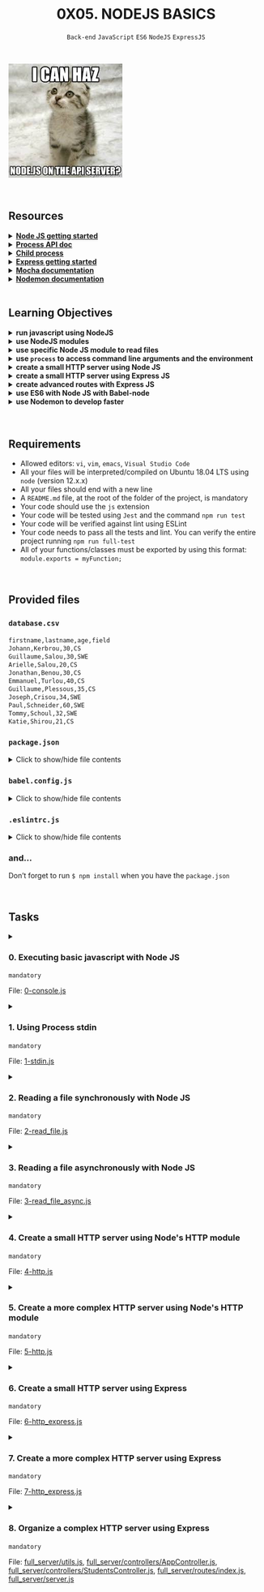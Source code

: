 <h1 align="center"><b>0X05. NODEJS BASICS</b></h1>
<div align="center"><code>Back-end</code> <code>JavaScript</code> <code>ES6</code> <code>NodeJS</code> <code>ExpressJS</code></div>

<br><div align=""><img src="https://github.com/codenvibes/alx-backend-javascript/blob/master/0x05-Node_JS_basic/images/82692897e15d9f03256f.jpeg"></div>

<!-- <br>
<hr>
<h3><a href=>Notes</a></h3>
<hr> -->


<!--==================================================-->
<br>

## Resources
<details>
<summary><b><a href="https://intranet.alxswe.com/rltoken/hROgW3QO9jqFnFP-Nzwh8A">Node JS getting started</a></b></summary><br>


<br><p align="center">※※※※※※※※※※※※</p><br>
</details>


<details>
<summary><b><a href="https://intranet.alxswe.com/rltoken/Wt69QV2xygB4GEqob26AjQ">Process API doc</a></b></summary><br>


<br><p align="center">※※※※※※※※※※※※</p><br>
</details>


<details>
<summary><b><a href="https://intranet.alxswe.com/rltoken/IS4y9rRCblX71W_oeXpymw">Child process</a></b></summary><br>


<br><p align="center">※※※※※※※※※※※※</p><br>
</details>


<details>
<summary><b><a href="https://intranet.alxswe.com/rltoken/XsfrhG9NRLuuaTpVZlZv_g">Express getting started</a></b></summary><br>


<br><p align="center">※※※※※※※※※※※※</p><br>
</details>


<details>
<summary><b><a href="https://intranet.alxswe.com/rltoken/EBGDj1FwLrK_y4kgxp8hfg">Mocha documentation</a></b></summary><br>


<br><p align="center">※※※※※※※※※※※※</p><br>
</details>


<details>
<summary><b><a href="https://intranet.alxswe.com/rltoken/vnDSbLsicMDdxcf5YUSXIg">Nodemon documentation</a></b></summary><br>


<br><p align="center">※※※※※※※※※※※※</p><br>
</details>



<!--==================================================-->
<br>

## Learning Objectives
<details>
<summary><b><a href=" "> </a>run javascript using NodeJS</b></summary><br>

**Node.js** is a JavaScript runtime environment

A **runtime environment** provides the necessary infrastructure and resources for executing programs written in a specific programming language

To run JavaScript code using Node.js, you first need to have Node.js installed on your computer. Once you have Node.js installed, follow these steps:

1. **Write Your JavaScript Code**: Create a JavaScript file (e.g., `script.js`) using a text editor of your choice and write your JavaScript code in it.

   ```javascript
   // script.js
   console.log("Hello, world!");
   ```

2. **Open Terminal or Command Prompt**: Open your terminal or command prompt.

3. **Navigate to the Directory**: Use the `cd` command to navigate to the directory where your JavaScript file is located.

   ```
   cd path/to/your/directory
   ```

4. **Run Your JavaScript File with Node.js**: Type the following command to run your JavaScript file with Node.js:

   ```
   node script.js
   ```

   Replace `script.js` with the name of your JavaScript file if it's different.

5. **View Output**: After running the command, you should see the output of your JavaScript code in the terminal:

   ```
   Hello, world!
   ```

That's it! Your JavaScript code has been executed using Node.js, and you can see the output in the terminal. You can write more complex scripts and execute them in the same way.

<br><p align="center">※※※※※※※※※※※※</p><br>
</details>


<details>
<summary><b><a href=" "> </a>use NodeJS modules</b></summary><br>

Using Node.js modules is straightforward and follows the CommonJS module system. Here's a step-by-step guide on how to use Node.js modules:

1. **Create a Module**: Write your module in a separate JavaScript file. Modules in Node.js are just regular JavaScript files. For example, let's create a module named `myModule.js`:

   ```javascript
   // myModule.js
   module.exports = {
       greet: function() {
           console.log("Hello from my module!");
       }
   };
   ```

   In this example, `module.exports` is used to export an object with a `greet` function.

2. **Require the Module**: In your main JavaScript file, require the module using the `require` function. This function takes the path to the module file as its argument.

   ```javascript
   // app.js
   const myModule = require('./myModule');

   myModule.greet(); // Output: Hello from my module!
   ```

   In this example, `require('./myModule')` imports the module defined in `myModule.js`. The `require` function returns the object exported from `myModule.js`.

3. **Use the Exported Functions or Variables**: Once the module is required, you can access the exported functions or variables using the object returned by `require`.

   ```javascript
   myModule.greet(); // Call the exported function from the module
   ```

That's it! You've successfully used a Node.js module. You can create more complex modules by exporting multiple functions or variables, and you can also import modules from npm or built-in Node.js modules using `require`. Remember to provide the correct path to the module file when using `require`, whether it's a relative or absolute path.

<br><p align="center">※※※※※※※※※※※※</p><br>
</details>


<details>
<summary><b><a href=" "> </a>use specific Node JS module to read files</b></summary><br>

To read files in Node.js, you can use the built-in `fs` (file system) module. Here's a step-by-step guide on how to use the `fs` module to read files:

1. **Import the `fs` Module**: In your JavaScript file, import the `fs` module using the `require` function.

   ```javascript
   const fs = require('fs');
   ```

2. **Read a File**: Use the `fs.readFile` function to read the contents of a file. This function takes the path to the file and a callback function as arguments. The callback function will be called with an error (if any) and the data read from the file.

   ```javascript
   fs.readFile('path/to/your/file.txt', 'utf8', (err, data) => {
       if (err) {
           console.error('Error reading file:', err);
           return;
       }
       console.log('File contents:', data);
   });
   ```

   Replace `'path/to/your/file.txt'` with the path to the file you want to read. The second argument `'utf8'` specifies the file encoding (in this case, UTF-8).

3. **Handle the File Contents**: Inside the callback function, you can handle the file contents. In this example, the file contents are logged to the console.

4. **Handle Errors**: Always handle errors returned by the `fs.readFile` function. Check if the `err` parameter is not `null`, and log or handle the error appropriately.

That's it! You've successfully used the `fs` module to read a file in Node.js. You can use similar methods like `fs.readFileSync` for synchronous file reading if needed, but asynchronous methods are generally preferred to avoid blocking the event loop.

<br><p align="center">※※※※※※※※※※※※</p><br>
</details>


<details>
<summary><b><a href=" "> </a>use <code>process</code> to access command line arguments and the environment</b></summary><br>

You can use the `process` object in Node.js to access command-line arguments and the environment variables. Here's how you can do it:

1. **Access Command-Line Arguments**:
   
   Command-line arguments are stored in the `process.argv` array. The first two elements of this array are:

   - `process.argv[0]`: The path to the Node.js executable.
   - `process.argv[1]`: The path to the JavaScript file being executed.

   Additional command-line arguments start from index 2.

   ```javascript
   // Assuming you run: node script.js arg1 arg2 arg3
   console.log('Arguments:', process.argv);
   // Output: ['node', '/path/to/script.js', 'arg1', 'arg2', 'arg3']
   
   // To access individual arguments
   const arg1 = process.argv[2];
   const arg2 = process.argv[3];
   ```

2. **Access Environment Variables**:

   Environment variables can be accessed through the `process.env` object.

   ```javascript
   console.log('Environment variables:', process.env);
   // Output: Object containing all environment variables
   
   // To access a specific environment variable
   const NODE_ENV = process.env.NODE_ENV;
   console.log('NODE_ENV:', NODE_ENV);
   ```

   You can also set environment variables directly in your terminal before running your Node.js script:

   ```bash
   $ NODE_ENV=production node script.js
   ```

   In this example, `NODE_ENV` will be set to `'production'` in the environment accessible to your Node.js script.

That's how you can use the `process` object to access command-line arguments and environment variables in Node.js. It's quite handy for configuring your application dynamically based on external factors.

<br><p align="center">※※※※※※※※※※※※</p><br>
</details>


<details>
<summary><b><a href=" "> </a>create a small HTTP server using Node JS</b></summary><br>


<br><p align="center">※※※※※※※※※※※※</p><br>
</details>


<details>
<summary><b><a href=" "> </a>create a small HTTP server using Express JS</b></summary><br>


<br><p align="center">※※※※※※※※※※※※</p><br>
</details>


<details>
<summary><b><a href=" "> </a>create advanced routes with Express JS</b></summary><br>


<br><p align="center">※※※※※※※※※※※※</p><br>
</details>


<details>
<summary><b><a href=" "> </a>use ES6 with Node JS with Babel-node</b></summary><br>


<br><p align="center">※※※※※※※※※※※※</p><br>
</details>


<details>
<summary><b><a href=" "> </a>use Nodemon to develop faster</b></summary><br>


<br><p align="center">※※※※※※※※※※※※</p><br>
</details>



<br>

<!--==================================================-->
<br>

## Requirements
- Allowed editors: <code>vi</code>, <code>vim</code>, <code>emacs</code>, <code>Visual Studio Code</code>
- All your files will be interpreted/compiled on Ubuntu 18.04 LTS using <code>node</code> (version 12.x.x)
- All your files should end with a new line
- A <code>README.md</code> file, at the root of the folder of the project, is mandatory
- Your code should use the <code>js</code> extension
- Your code will be tested using <code>Jest</code> and the command <code>npm run test</code>
- Your code will be verified against lint using ESLint
- Your code needs to pass all the tests and lint. You can verify the entire project running <code>npm run full-test</code>
- All of your functions/classes must be exported by using this format: <code>module.exports = myFunction;</code>

<!--==================================================-->
<br>

## Provided files
<h3><code>database.csv</code></h3>

<pre><code>firstname,lastname,age,field
Johann,Kerbrou,30,CS
Guillaume,Salou,30,SWE
Arielle,Salou,20,CS
Jonathan,Benou,30,CS
Emmanuel,Turlou,40,CS
Guillaume,Plessous,35,CS
Joseph,Crisou,34,SWE
Paul,Schneider,60,SWE
Tommy,Schoul,32,SWE
Katie,Shirou,21,CS
</code></pre>

<h3><code>package.json</code></h3>

<details>
<summary>Click to show/hide file contents</summary>
<pre><code>
{
  "name": "node_js_basics",
  "version": "1.0.0",
  "description": "",
  "main": "index.js",
  "scripts": {
    "lint": "./node_modules/.bin/eslint",
    "check-lint": "lint [0-9]*.js",
    "test": "./node_modules/mocha/bin/mocha --require babel-register --exit",
    "dev": "nodemon --exec babel-node --presets babel-preset-env ./server.js ./database.csv"
  },
  "author": "",
  "license": "ISC",
  "dependencies": {
    "chai-http": "^4.3.0",
    "express": "^4.17.1"
  },
  "devDependencies": {
    "babel-cli": "^6.26.0",
    "babel-preset-env": "^1.7.0",
    "nodemon": "^2.0.2",
    "eslint": "^6.4.0",
    "eslint-config-airbnb-base": "^14.0.0",
    "eslint-plugin-import": "^2.18.2",
    "eslint-plugin-jest": "^22.17.0",
    "chai": "^4.2.0",
    "mocha": "^6.2.2",
    "request": "^2.88.0",
    "sinon": "^7.5.0"
  }
}
</code>
</pre>
</details>

<h3><code>babel.config.js</code></h3>

<details>
<summary>Click to show/hide file contents</summary>
<pre><code>
module.exports = {
  presets: [
    [
      '@babel/preset-env',
      {
        targets: {
          node: 'current',
        },
      },
    ],
  ],
};
</code>
</pre>
</details>

<h3><code>.eslintrc.js</code></h3>

<details>
<summary>Click to show/hide file contents</summary>
<pre><code>
module.exports = {
  env: {
    browser: false,
    es6: true,
    jest: true,
  },
  extends: [
    'airbnb-base',
    'plugin:jest/all',
  ],
  globals: {
    Atomics: 'readonly',
    SharedArrayBuffer: 'readonly',
  },
  parserOptions: {
    ecmaVersion: 2018,
    sourceType: 'module',
  },
  plugins: ['jest'],
  rules: {
    'max-classes-per-file': 'off',
    'no-underscore-dangle': 'off',
    'no-console': 'off',
    'no-shadow': 'off',
    'no-restricted-syntax': [
      'error',
      'LabeledStatement',
      'WithStatement',
    ],
  },
  overrides:[
    {
      files: ['*.js'],
      excludedFiles: 'babel.config.js',
    }
  ]
};
</code>
</pre>
</details>

<h3>and…</h3>

Don’t forget to run <code>$ npm install</code> when you have the <code>package.json</code>


<!--==================================================-->
<br>

## Tasks
<details>
<summary>

### 0. Executing basic javascript with Node JS
`mandatory`

File: [0-console.js]()
</summary>

<p>In the file <code>0-console.js</code>, create a function named <code>displayMessage</code> that prints in <code>STDOUT</code> the string argument.</p>

<pre><code>bob@dylan:~$ cat 0-main.js
const displayMessage = require('./0-console');

displayMessage("Hello NodeJS!");

bob@dylan:~$ node 0-main.js
Hello NodeJS!
bob@dylan:~$
</code></pre>


</details>

<details>
<summary>

### 1. Using Process stdin
`mandatory`

File: [1-stdin.js]()
</summary>

<p>Create a program named <code>1-stdin.js</code> that will be executed through command line:</p>

<ul>
<li>It should display the message <code>Welcome to Holberton School, what is your name?</code> (followed by a new line)</li>
<li>The user should be able to input their name on a new line</li>
<li>The program should display <code>Your name is: INPUT</code></li>
<li>When the user ends the program, it should display <code>This important software is now closing</code> (followed by a new line)</li>
</ul>

<p><strong>Requirements:</strong></p>

<ul>
<li>Your code will be tested through a child process, make sure you have everything you need for that</li>
</ul>

<pre><code>bob@dylan:~$ node 1-stdin.js 
Welcome to Holberton School, what is your name?
Bob
Your name is: Bob
bob@dylan:~$ 
bob@dylan:~$ echo "John" | node 1-stdin.js 
Welcome to Holberton School, what is your name?
Your name is: John
This important software is now closing
bob@dylan:~$ 
</code></pre>


</details>

<details>
<summary>

### 2. Reading a file synchronously with Node JS
`mandatory`

File: [2-read_file.js]()
</summary>

<p>Using the database <code>database.csv</code> (provided in project description), create a function <code>countStudents</code> in the file <code>2-read_file.js</code></p>

<ul>
<li>Create a function named <code>countStudents</code>. It should accept a path in argument</li>
<li>The script should attempt to read the database file synchronously</li>
<li>If the database is not available, it should throw an error with the text <code>Cannot load the database</code></li>
<li>If the database is available, it should log the following message to the console <code>Number of students: NUMBER_OF_STUDENTS</code></li>
<li>It should log the number of students in each field, and the list with the following format: <code>Number of students in FIELD: 6. List: LIST_OF_FIRSTNAMES</code></li>
<li>CSV file can contain empty lines (at the end) - and they are not a valid student!</li>
</ul>

<pre><code>bob@dylan:~$ cat 2-main_0.js
const countStudents = require('./2-read_file');

countStudents("nope.csv");

bob@dylan:~$ node 2-main_0.js
2-read_file.js:9
    throw new Error('Cannot load the database');
    ^

Error: Cannot load the database
...
bob@dylan:~$
bob@dylan:~$ cat 2-main_1.js
const countStudents = require('./2-read_file');

countStudents("database.csv");

bob@dylan:~$ node 2-main_1.js
Number of students: 10
Number of students in CS: 6. List: Johann, Arielle, Jonathan, Emmanuel, Guillaume, Katie
Number of students in SWE: 4. List: Guillaume, Joseph, Paul, Tommy
bob@dylan:~$ 
</code></pre>


</details>

<details>
<summary>

### 3. Reading a file asynchronously with Node JS
`mandatory`

File: [ 3-read_file_async.js]()
</summary>

<p>Using the database <code>database.csv</code> (provided in project description), create a function <code>countStudents</code> in the file <code>3-read_file_async.js</code></p>

<ul>
<li>Create a function named <code>countStudents</code>. It should accept a path in argument (same as in <code>2-read_file.js</code>)</li>
<li>The script should attempt to read the database file asynchronously</li>
<li>The function should return a Promise</li>
<li>If the database is not available, it should throw an error with the text <code>Cannot load the database</code></li>
<li>If the database is available, it should log the following message to the console <code>Number of students: NUMBER_OF_STUDENTS</code></li>
<li>It should log the number of students in each field, and the list with the following format: <code>Number of students in FIELD: 6. List: LIST_OF_FIRSTNAMES</code></li>
<li>CSV file can contain empty lines (at the end) - and they are not a valid student!</li>
</ul>

<pre><code>bob@dylan:~$ cat 3-main_0.js
const countStudents = require('./3-read_file_async');

countStudents("nope.csv")
    .then(() =&gt; {
        console.log("Done!");
    })
        .catch((error) =&gt; {
        console.log(error);
    });

bob@dylan:~$ node 3-main_0.js
Error: Cannot load the database
...
bob@dylan:~$
bob@dylan:~$ cat 3-main_1.js
const countStudents = require('./3-read_file_async');

countStudents("database.csv")
    .then(() =&gt; {
        console.log("Done!");
    })
        .catch((error) =&gt; {
        console.log(error);
    });
console.log("After!");

bob@dylan:~$ node 3-main_1.js
After!
Number of students: 10
Number of students in CS: 6. List: Johann, Arielle, Jonathan, Emmanuel, Guillaume, Katie
Number of students in SWE: 4. List: Guillaume, Joseph, Paul, Tommy
Done!
bob@dylan:~$ 
</code></pre>

<p><strong>Tips:</strong></p>

<ul>
<li>Using asynchronous callbacks is the preferred way to write code in Node to avoid blocking threads</li>
</ul>


</details>

<details>
<summary>

### 4. Create a small HTTP server using Node's HTTP module
`mandatory`

File: [4-http.js]()
</summary>

<p>In a file named <code>4-http.js</code>, create a small HTTP server using the <code>http</code> module:</p>

<ul>
<li>It should be assigned to the variable <code>app</code> and this one must be exported </li>
<li>HTTP server should listen on port 1245</li>
<li>Displays <code>Hello Holberton School!</code> in the page body for any endpoint as plain text</li>
</ul>

<p>In terminal 1:</p>

<pre><code>bob@dylan:~$ node 4-http.js
...
</code></pre>

<p>In terminal 2:</p>

<pre><code>bob@dylan:~$ curl localhost:1245 &amp;&amp; echo ""
Hello Holberton School!
bob@dylan:~$ 
bob@dylan:~$ curl localhost:1245/any_endpoint &amp;&amp; echo ""
Hello Holberton School!
bob@dylan:~$ 
</code></pre>


</details>

<details>
<summary>

### 5. Create a more complex HTTP server using Node's HTTP module
`mandatory`

File: [5-http.js]()
</summary>

<p>In a file named <code>5-http.js</code>, create a small HTTP server using the <code>http</code> module:</p>

<ul>
<li>It should be assigned to the variable app and this one must be exported</li>
<li>HTTP server should listen on port 1245</li>
<li>It should return plain text</li>
<li>When the URL path is <code>/</code>, it should display <code>Hello Holberton School!</code> in the page body</li>
<li>When the URL path is <code>/students</code>, it should display <code>This is the list of our students</code> followed by the same content as the file <code>3-read_file_async.js</code> (with and without the database) - the name of the database must be passed as argument of the file</li>
<li>CSV file can contain empty lines (at the end) - and they are not a valid student!</li>
</ul>

<p>Terminal 1:</p>

<pre><code>bob@dylan:~$ node 5-http.js database.csv
...
</code></pre>

<p>In terminal 2:</p>

<pre><code>bob@dylan:~$ curl localhost:1245 &amp;&amp; echo ""
Hello Holberton School!
bob@dylan:~$ 
bob@dylan:~$ curl localhost:1245/students &amp;&amp; echo ""
This is the list of our students
Number of students: 10
Number of students in CS: 6. List: Johann, Arielle, Jonathan, Emmanuel, Guillaume, Katie
Number of students in SWE: 4. List: Guillaume, Joseph, Paul, Tommy
bob@dylan:~$ 
</code></pre>


</details>

<details>
<summary>

### 6. Create a small HTTP server using Express
`mandatory`

File: [6-http_express.js]()
</summary>

<p>Install Express and in a file named <code>6-http_express.js</code>, create a small HTTP server using Express module:</p>

<ul>
<li>It should be assigned to the variable <code>app</code> and this one must be exported </li>
<li>HTTP server should listen on port 1245</li>
<li>Displays <code>Hello Holberton School!</code> in the page body for the endpoint <code>/</code></li>
</ul>

<p>In terminal 1:</p>

<pre><code>bob@dylan:~$ node 6-http_express.js
...
</code></pre>

<p>In terminal 2:</p>

<pre><code>bob@dylan:~$ curl localhost:1245 &amp;&amp; echo ""
Hello Holberton School!
bob@dylan:~$ 
bob@dylan:~$ curl localhost:1245/any_endpoint &amp;&amp; echo ""
&lt;!DOCTYPE html&gt;
&lt;html lang="en"&gt;
&lt;head&gt;
&lt;meta charset="utf-8"&gt;
&lt;title&gt;Error&lt;/title&gt;
&lt;/head&gt;
&lt;body&gt;
&lt;pre&gt;Cannot GET /lskdlskd&lt;/pre&gt;
&lt;/body&gt;
&lt;/html&gt; 
bob@dylan:~$ 
</code></pre>


</details>

<details>
<summary>

### 7. Create a more complex HTTP server using Express
`mandatory`

File: [7-http_express.js]()
</summary>

<p>In a file named <code>7-http_express.js</code>, recreate the small HTTP server using <code>Express</code>:</p>

<ul>
<li>It should be assigned to the variable app and this one must be exported</li>
<li>HTTP server should listen on port 1245</li>
<li>It should return plain text</li>
<li>When the URL path is <code>/</code>, it should display <code>Hello Holberton School!</code> in the page body</li>
<li>When the URL path is <code>/students</code>, it should display <code>This is the list of our students</code> followed by the same content as the file <code>3-read_file_async.js</code> (with and without the database) - the name of the database must be passed as argument of the file</li>
<li>CSV file can contain empty lines (at the end) - and they are not a valid student!</li>
</ul>

<p>Terminal 1:</p>

<pre><code>bob@dylan:~$ node 7-http_express.js database.csv
...
</code></pre>

<p>In terminal 2:</p>

<pre><code>bob@dylan:~$ curl localhost:1245 &amp;&amp; echo ""
Hello Holberton School!
bob@dylan:~$ 
bob@dylan:~$ curl localhost:1245/students &amp;&amp; echo ""
This is the list of our students
Number of students: 10
Number of students in CS: 6. List: Johann, Arielle, Jonathan, Emmanuel, Guillaume, Katie
Number of students in SWE: 4. List: Guillaume, Joseph, Paul, Tommy
bob@dylan:~$ 
</code></pre>


</details>

<details>
<summary>

### 8. Organize a complex HTTP server using Express
`mandatory`

File: [full_server/utils.js](), [full_server/controllers/AppController.js](), [full_server/controllers/StudentsController.js](), [full_server/routes/index.js](), [full_server/server.js]()
</summary>

<p>Obviously writing every part of a server within a single file is not sustainable. Let’s create a full server in a directory named <code>full_server</code>.</p>

<p>Since you have used ES6 and Babel in the past projects, let’s use <code>babel-node</code> to allow to use ES6 functions like <code>import</code> or <code>export</code>.</p>

### 8.1 Organize the structure of the server
<ul>
<li>Create 2 directories within:

<ul>
<li><code>controllers</code></li>
<li><code>routes</code></li>
</ul></li>
<li>Create a file <code>full_server/utils.js</code>, in the file create a function named <code>readDatabase</code> that accepts a file path as argument:

<ul>
<li>It should read the database asynchronously</li>
<li>It should return a promise</li>
<li>When the file is not accessible, it should reject the promise with the error</li>
<li>When the file can be read, it should return an object of arrays of the firstname of students per fields</li>
</ul></li>
</ul>

### 8.2 Write the App controller
<p>Inside the file <code>full_server/controllers/AppController.js</code>:</p>

<ul>
<li>Create a class named <code>AppController</code>. Add a static method named <code>getHomepage</code></li>
<li>The method accepts <code>request</code> and <code>response</code> as argument. It returns a 200 status and the message <code>Hello Holberton School!</code></li>
</ul>

### 8.3 Write the Students controller
<p>Inside the file <code>full_server/controllers/StudentsController.js</code>, create a class named <code>StudentsController</code>. Add two static methods:</p>

<p>The first one is <code>getAllStudents</code>:</p>

<ul>
<li>The method accepts <code>request</code> and <code>response</code> as argument</li>
<li>It should return a status 200</li>
<li>It calls the function <code>readDatabase</code> from the <code>utils</code> file, and display in the page:

<ul>
<li>First line: <code>This is the list of our students</code></li>
<li>And for each field (order by alphabetic order case insensitive), a line that displays the number of students in the field, and the list of first names (ordered by appearance in the database file) with the following format: <code>Number of students in FIELD: 6. List: LIST_OF_FIRSTNAMES</code></li>
</ul></li>
<li>If the database is not available, it should return a status 500 and the error message <code>Cannot load the database</code></li>
</ul>

<p>The second one is <code>getAllStudentsByMajor</code>:</p>

<ul>
<li>The method accepts <code>request</code> and <code>response</code> as argument</li>
<li>It should return a status 200</li>
<li>It uses a parameter that the user can pass to the browser <code>major</code>. The <code>major</code> can only be <code>CS</code> or <code>SWE</code>. If the user is passing another parameter, the server should return a 500 and the error <code>Major parameter must be CS or SWE</code></li>
<li>It calls the function <code>readDatabase</code> from the <code>utils</code> file, and display in the page the list of first names  for the students (ordered by appearance in the database file) in the specified field <code>List: LIST_OF_FIRSTNAMES_IN_THE_FIELD</code></li>
<li>If the database is not available, it should return a status 500 and the error message <code>Cannot load the database</code></li>
</ul>

### 8.4 Write the routes
<p>Inside the file <code>full_server/routes/index.js</code>:</p>

<ul>
<li>Link the route <code>/</code> to the <code>AppController</code></li>
<li>Link the route <code>/students</code>  and <code>/students/:major</code>to the <code>StudentsController</code></li>
</ul>

### 8.5 Write the server reusing everything you created
<p>Inside the file named <code>full_server/server.js</code>, create a small Express server:</p>

<ul>
<li>It should use the routes defined in <code>full_server/routes/index.js</code></li>
<li>It should use the port <code>1245</code></li>
</ul>

### 8.6 Update `package.json` (if you are running it from outside the folder `full_server`)
<p>If you are starting node from outside of the folder <code>full_server</code>, you will have to update the command <code>dev</code> by: <code>nodemon --exec babel-node --presets babel-preset-env ./full_server/server.js ./database.csv</code></p>

<p><strong>Warning:</strong></p>

<ul>
<li>Don’t forget to export your express app at the end of <code>server.js</code> (<code>export default app;</code>)</li>
<li>The database filename is passed as argument of the <code>server.js</code> BUT, for testing purpose, you should retrieve this filename at the execution (when <code>getAllStudents</code> or <code>getAllStudentsByMajor</code>  are called for example)</li>
</ul>

<p>In terminal 1:</p>

<pre><code>bob@dylan:~$ npm run dev
...
</code></pre>

<p>In terminal 2:</p>

<pre><code>bob@dylan:~$ curl localhost:1245 &amp;&amp; echo ""
Hello Holberton School!
bob@dylan:~$ 
bob@dylan:~$ curl localhost:1245/students &amp;&amp; echo ""
This is the list of our students
Number of students in CS: 6. List: Johann, Arielle, Jonathan, Emmanuel, Guillaume, Katie
Number of students in SWE: 4. List: Guillaume, Joseph, Paul, Tommy
bob@dylan:~$ 
bob@dylan:~$ curl localhost:1245/students/SWE &amp;&amp; echo ""
List: Guillaume, Joseph, Paul, Tommy
bob@dylan:~$ 
bob@dylan:~$ curl localhost:1245/students/French -vvv &amp;&amp; echo ""
*   Trying 127.0.0.1...
* TCP_NODELAY set
* Connected to localhost (127.0.0.1) port 1245 (#0)
&gt; GET /students/SWES HTTP/1.1
&gt; Host: localhost:1245
&gt; User-Agent: curl/7.58.0
&gt; Accept: */*
&gt;
&lt; HTTP/1.1 500 Internal Server Error
&lt; X-Powered-By: Express
&lt; Date: Mon, 06 Jul 2020 03:29:00 GMT
&lt; Connection: keep-alive
&lt; Content-Length: 33
&lt;
* Connection #0 to host localhost left intact
Major parameter must be CS or SWE
bob@dylan:~$ 
</code></pre>

<p>If you want to add test to validate your integration, you will need to add this file: <code>.babelrc</code>
</p>

<p></p>


</details>

